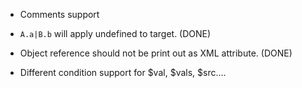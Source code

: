 - Comments support 

- `A.a|B.b` will apply undefined to target. (DONE)

- Object reference should not be print out as XML attribute. (DONE)

- Different condition support for $val, $vals, $src....

